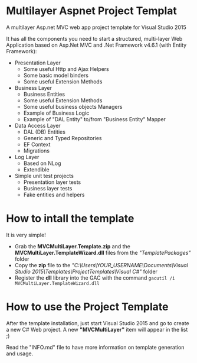 # Multilayer Aspnet Project Templat
A multilayer Asp.net MVC web app project template for Visual Studio 2015

It has all the components you need to start a structured, multi-layer Web Application based on Asp.Net MVC and .Net Framework v4.6.1 (with Entity Framework):

* Presentation Layer
  * Some useful Http and Ajax Helpers
  * Some basic model binders
  * Some useful Extension Methods
* Business Layer
  * Business Entities
  * Some useful Extension Methods
  * Some useful business objects Managers
  * Example of Business Logic
  * Example of "DAL Entity" to/from "Business Entity" Mapper
* Data Access Layer
  * DAL (DB) Entities
  * Generic and Typed Repositories
  * EF Context
  * Migrations
* Log Layer
  * Based on NLog
  * Extendible
* Simple unit test projects
  * Presentation layer tests
  * Business layer tests
  * Fake entities and helpers


# How to intall the template

It is very simple!
+ Grab the **MVCMultiLayer.Template.zip** and the **MVCMultiLayer.TemplateWizard.dll** files from the *"TemplatePackages"* folder
+ Copy the **zip** file to the *"C:\Users\YOUR_USERNAME\Documents\Visual Studio 2015\Templates\ProjectTemplates\Visual C#\"* folder
+ Register the **dll** library into the GAC with the command `gacutil /i MVCMultiLayer.TemplateWizard.dll`


# How to use the Project Template
After the template installation, just start Visual Studio 2015 and go to create a new C# Web project.
A new **"MVCMultiLayer"** item will appear in the list ;)

Read the "INFO.md" file to have more information on template generation and usage.
